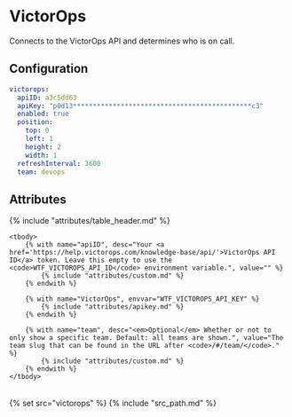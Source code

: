 # VictorOps

Connects to the VictorOps API and determines who is on call.

## Configuration

```yaml
victorops:
  apiID: a3c5dd63
  apiKey: "p0d13*********************************************c3"
  enabled: true
  position:
    top: 0
    left: 1
    height: 2
    width: 1
  refreshInterval: 3600
  team: devops
```

## Attributes

<table>
    {% include "attributes/table_header.md" %}

    <tbody>
        {% with name="apiID", desc="Your <a href='https://help.victorops.com/knowledge-base/api/'>VictorOps API ID</a> token. Leave this empty to use the <code>WTF_VICTOROPS_API_ID</code> environment variable.", value="" %}
            {% include "attributes/custom.md" %}
        {% endwith %}

        {% with name="VictorOps", envvar="WTF_VICTOROPS_API_KEY" %}
            {% include "attributes/apikey.md" %}
        {% endwith %}

        {% with name="team", desc="<em>Optional</em> Whether or not to only show a specific team. Default: all teams are shown.", value="The team slug that can be found in the URL after <code>/#/team/</code>." %}
            {% include "attributes/custom.md" %}
        {% endwith %}
    </tbody>
</table>

{% set src="victorops" %}
{% include "src_path.md" %}